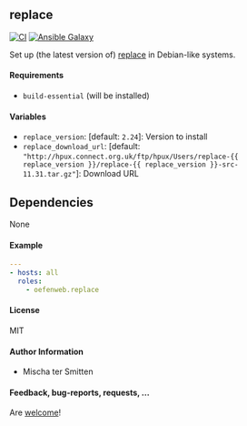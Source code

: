 ## replace

[![CI](https://github.com/Oefenweb/ansible-replace/workflows/CI/badge.svg)](https://github.com/Oefenweb/ansible-replace/actions?query=workflow%3ACI)
[![Ansible Galaxy](http://img.shields.io/badge/ansible--galaxy-replace-blue.svg)](https://galaxy.ansible.com/Oefenweb/replace)

Set up (the latest version of) [replace](https://replace.richardlloyd.org.uk/) in Debian-like systems.

#### Requirements

* `build-essential` (will be installed)

#### Variables

* `replace_version`: [default: `2.24`]: Version to install
* `replace_download_url`: [default: `"http://hpux.connect.org.uk/ftp/hpux/Users/replace-{{ replace_version }}/replace-{{ replace_version }}-src-11.31.tar.gz"`]: Download URL

## Dependencies

None

#### Example

```yaml
---
- hosts: all
  roles:
    - oefenweb.replace
```

#### License

MIT

#### Author Information

* Mischa ter Smitten

#### Feedback, bug-reports, requests, ...

Are [welcome](https://github.com/Oefenweb/ansible-replace/issues)!
